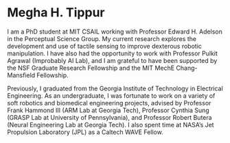# Megha H. Tippur
I am a PhD student at MIT CSAIL working with Professor Edward H. Adelson in the Perceptual Science Group. My current research explores the development and use of tactile sensing to improve dexterous robotic manipulation. I have also had the opportunity to work with Professor Pulkit Agrawal (Improbably AI Lab), and I am grateful to have been supported by the NSF Graduate Research Fellowship and the MIT MechE Chang-Mansfield Fellowship. 

Previously, I graduated from the Georgia Institute of Technology in Electrical Engineering. As an undergraduate, I was fortunate to work on a variety of soft robotics and biomedical engineering projects, advised by Professor Frank Hammond III (ARM Lab at Georgia Tech), Professor Cynthia Sung (GRASP Lab at University of Pennsylvania), and Professor Robert Butera (Neural Engineering Lab at Georgia Tech). I also spent time at NASA’s Jet Propulsion Laboratory (JPL) as a Caltech WAVE Fellow.

